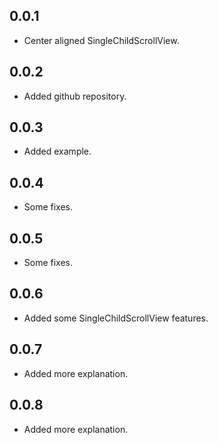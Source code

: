 ## 0.0.1

* Center aligned SingleChildScrollView.

## 0.0.2

* Added github repository.

## 0.0.3

* Added example.

## 0.0.4

* Some fixes.

## 0.0.5

* Some fixes.

## 0.0.6

* Added some SingleChildScrollView features.

## 0.0.7

* Added more explanation.

## 0.0.8

* Added more explanation.